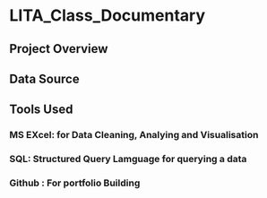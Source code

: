 # LITA_Class_Documentary
## Project Overview 
## Data Source
## Tools Used
 ### MS EXcel: for Data Cleaning, Analying and Visualisation
 ### SQL: Structured Query Lamguage for querying a data
 ### Github : For portfolio Building
